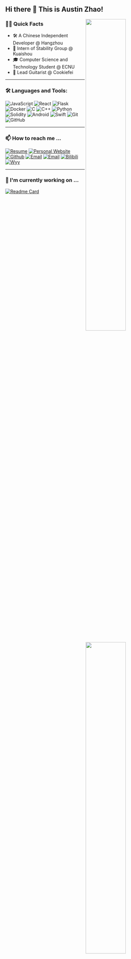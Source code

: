 ## Hi there 👋  This is Austin Zhao!

<img width="50%" align="right" src="https://github-readme-stats.vercel.app/api?username=AustinZhao0308&show_icons=true&theme=react&hide_border=true" /> 
<img width="50%" align="right" src="https://github-readme-stats.vercel.app/api/top-langs?username=AustinZhao0308&theme=react&hide_border=true&layout=compact" />

### 🧑‍💻 Quick Facts
- 🛠️ A Chinese Independent Developer @ Hangzhou
- 📳 Intern of Stability Group @ Kuaishou
- 🎓 Computer Science and Technology Student @ ECNU
- 🎸 Lead Guitarist @ Cookiefei
***

### 🛠️ Languages and Tools:
![JavaScript](https://img.shields.io/badge/-JavaScript-black?style=flat-square&logo=javascript)
![React](https://img.shields.io/badge/-React-black?style=flat-square&logo=react)
![Flask](https://img.shields.io/badge/-Flask-black?style=flat-square&logo=flask)
![Docker](https://img.shields.io/badge/-Docker-black?style=flat-square&logo=docker)
![C](https://img.shields.io/badge/-C-black?style=flat-square&logo=c)
![C++](https://img.shields.io/badge/-C++-black?style=flat-square&logo=cplusplus)
![Python](https://img.shields.io/badge/-Python-black?style=flat-square&logo=python)
![Solidity](https://img.shields.io/badge/-Solidity-black?style=flat-square&logo=solidity)
![Android](https://img.shields.io/badge/-Android-black?style=flat-square&logo=android)
![Swift](https://img.shields.io/badge/-Swift-black?style=flat-square&logo=swift)
![Git](https://img.shields.io/badge/-Git-black?style=flat-square&logo=git)
![GitHub](https://img.shields.io/badge/-GitHub-black?style=flat-square&logo=github)

***

### 📫 How to reach me ...
[![Resume](https://img.shields.io/badge/赵晨凯-Resume-lightgreen.svg?style=flat&logo=googledocs&logoColor=white)](https://rxresu.me/1159107202/chenkai-zhao)
[![Personal Website](https://img.shields.io/badge/Website-akinaustin-blue.svg?style=flat&logo=aboutdotme&logoColor=white)](http://akinaustin.space)
[![Github](https://img.shields.io/badge/AustinZhao-Github-000?style=flat&logo=Github&logoColor=white)](https://github.com/AustinZhao0308)
[![Email](https://img.shields.io/badge/School_Email-ECNU-red?style=flat&logo=Gmail&logoColor=white)](mailto:10205102441@stu.ecnu.edu.cn)
[![Email](https://img.shields.io/badge/Company_Email-Kuaishou-orange.svg?color=FFA500&style=flat&logo=Gmail&logoColor=white)](mailto:zhaochenkai@kuaishou.com)
[![Bilibili](https://img.shields.io/badge/akinaustin-Bilibili-pink.svg?style=flat&logo=Bilibili&logoColor=white)](https://space.bilibili.com/281717227)
[![Wyy](https://img.shields.io/badge/akinaustin-网易云音乐-red.svg?color=FF0000&style=flat&logo=applemusic&logoColor=white)](https://music.163.com/#/artist?id=50134020)
***

### 🔭 I'm currently working on ...
[![Readme Card](https://github-readme-stats.vercel.app/api/pin?username=AustinZhao0308&repo=ShadowVerse&theme=react&hide_border=true)](https://github.com/AustinZhao0308/ShadowVerse)




<!--
**AustinZhao0308/AustinZhao0308** is a ✨ _special_ ✨ repository because its `README.md` (this file) appears on your GitHub profile.

Here are some ideas to get you started:

- 🔭 I’m currently working on ...
- 🌱 I’m currently learning ...
- 👯 I’m looking to collaborate on ...
- 🤔 I’m looking for help with ...
- 💬 Ask me about ...
- 📫 How to reach me: ...
- 😄 Pronouns: ...
- ⚡ Fun fact: ...
-->

